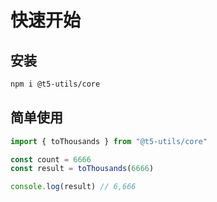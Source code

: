 # 快速开始

## 安装

```bash
npm i @t5-utils/core
```


## 简单使用


```ts
import { toThousands } from "@t5-utils/core"

const count = 6666
const result = toThousands(6666)

console.log(result) // 6,666
```

<!-- 更多功能列表，请参阅 [functions list](/functions)。 -->
